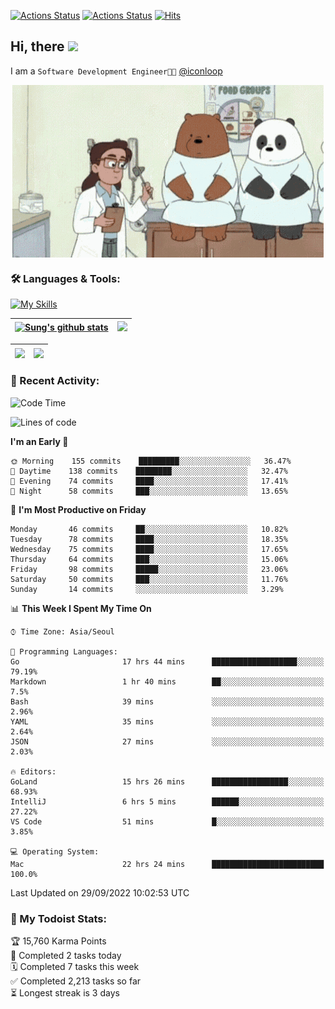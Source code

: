 
[![Actions Status](https://github.com/ddok2/ddok2/workflows/Todoist%20Readme/badge.svg)](https://github.com/ddok2/ddok2/actions)
[![Actions Status](https://github.com/ddok2/ddok2/workflows/wakatime-stats/badge.svg)](https://github.com/ddok2/ddok2/actions)
[![Hits](https://hits.seeyoufarm.com/api/count/incr/badge.svg?url=https%3A%2F%2Fgithub.com%2Fddok2&count_bg=%23FF9595&title_bg=%23555555&icon=github.svg&icon_color=%23FFFFFF&title=hits&edge_flat=false)](https://hits.seeyoufarm.com)

<!-- ![visitors](https://visitor-badge.laobi.icu/badge?page_id=ddok2.ddok2) -->
## Hi, there <img src="https://raw.githubusercontent.com/MartinHeinz/MartinHeinz/master/wave.gif" width="3%">

I am a `Software Development Engineer🧑‍💻` [@iconloop](https://github.com/iconloop)


<p align="center">
    <img align="center" alt="GIF" src="img/debugging.gif" />
</p>


### 🛠 Languages & Tools:

[![My Skills](https://skillicons.dev/icons?i=go,js,ts,py,express,react,svelte,jquery,pug,mongodb,mysql,redis,aws,docker,kubernetes)](https://skillicons.dev)


| <a href="https://github.com/ddok2"><img align="center" src="https://github-readme-stats.vercel.app/api?username=ddok2&show_icons=true&include_all_commits=true&count_private=true&theme=buefy&hide_border=true" alt="Sung's github stats" /></a> | <a href="https://github.com/ddok2"><img src="http://github-readme-streak-stats.herokuapp.com?user=ddok2&hide_border=true" /></a> |
| ------------- |------------- |


| <a href="https://github.com/ddok2"><img align="center" src="https://github-readme-stats.vercel.app/api/top-langs/?username=ddok2&theme=buefy&hide=html,css&hide_border=true" /></a> | <a href="https://github.com/ddok2"><img align="center" src="https://activity-graph.herokuapp.com/graph?username=ddok2&theme=github&hide_border=true" height="250" /></a> |
| ------------- |--------------------------------------------------------------------------------------------------------------------------------------------------------------------------|


<!-- <details open>
    <summary>📈 My GitHub Stats</summary>
    <p align="center">
        <a href="https://github.com/ddok2">
            <img align="center" src="https://github-readme-stats.vercel.app/api?username=ddok2&show_icons=true&include_all_commits=true&count_private=true&theme=buefy&hide_border=true" alt="Sung's github stats" />
        </a>
    </p>
</details>
<details>
    <summary>💬 Top Languages</summary>
    <p align="center"> 
        <a href="https://github.com/ddok2">
            <img align="center" src="https://github-readme-stats.vercel.app/api/top-langs/?username=ddok2&layout=compact&theme=buefy&hide=html,css&hide_border=true" />
        </a>
    </p>
</details> -->


### 🌈 Recent Activity:
<!--START_SECTION:waka-->
![Code Time](http://img.shields.io/badge/Code%20Time-1%2C796%20hrs%208%20mins-blue)

![Lines of code](https://img.shields.io/badge/From%20Hello%20World%20I%27ve%20Written-286%20Thousand%20lines%20of%20code-blue)

**I'm an Early 🐤** 

```text
🌞 Morning    155 commits    █████████░░░░░░░░░░░░░░░░   36.47% 
🌆 Daytime    138 commits    ████████░░░░░░░░░░░░░░░░░   32.47% 
🌃 Evening    74 commits     ████░░░░░░░░░░░░░░░░░░░░░   17.41% 
🌙 Night      58 commits     ███░░░░░░░░░░░░░░░░░░░░░░   13.65%

```
📅 **I'm Most Productive on Friday** 

```text
Monday       46 commits     ██░░░░░░░░░░░░░░░░░░░░░░░   10.82% 
Tuesday      78 commits     ████░░░░░░░░░░░░░░░░░░░░░   18.35% 
Wednesday    75 commits     ████░░░░░░░░░░░░░░░░░░░░░   17.65% 
Thursday     64 commits     ███░░░░░░░░░░░░░░░░░░░░░░   15.06% 
Friday       98 commits     █████░░░░░░░░░░░░░░░░░░░░   23.06% 
Saturday     50 commits     ███░░░░░░░░░░░░░░░░░░░░░░   11.76% 
Sunday       14 commits     ░░░░░░░░░░░░░░░░░░░░░░░░░   3.29%

```


📊 **This Week I Spent My Time On** 

```text
⌚︎ Time Zone: Asia/Seoul

💬 Programming Languages: 
Go                       17 hrs 44 mins      ███████████████████░░░░░░   79.19% 
Markdown                 1 hr 40 mins        ██░░░░░░░░░░░░░░░░░░░░░░░   7.5% 
Bash                     39 mins             ░░░░░░░░░░░░░░░░░░░░░░░░░   2.96% 
YAML                     35 mins             ░░░░░░░░░░░░░░░░░░░░░░░░░   2.64% 
JSON                     27 mins             ░░░░░░░░░░░░░░░░░░░░░░░░░   2.03%

🔥 Editors: 
GoLand                   15 hrs 26 mins      █████████████████░░░░░░░░   68.93% 
IntelliJ                 6 hrs 5 mins        ██████░░░░░░░░░░░░░░░░░░░   27.22% 
VS Code                  51 mins             █░░░░░░░░░░░░░░░░░░░░░░░░   3.85%

💻 Operating System: 
Mac                      22 hrs 24 mins      █████████████████████████   100.0%

```


 Last Updated on 29/09/2022 10:02:53 UTC
<!--END_SECTION:waka-->

### 🚧 My Todoist Stats:
<!-- TODO-IST:START -->
🏆  15,760 Karma Points           
🌸  Completed 2 tasks today           
🗓  Completed 7 tasks this week           
✅  Completed 2,213 tasks so far           
⏳  Longest streak is 3 days
<!-- TODO-IST:END -->

